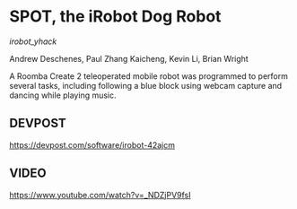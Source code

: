 # SPOT, the iRobot Dog Robot
*irobot_yhack*

Andrew Deschenes, Paul Zhang Kaicheng, Kevin Li, Brian Wright  

A Roomba Create 2 teleoperated mobile robot was programmed to perform several tasks, including following a blue block using webcam capture and dancing while playing music.

## DEVPOST
https://devpost.com/software/irobot-42ajcm

## VIDEO
https://www.youtube.com/watch?v=_NDZjPV9fsI
